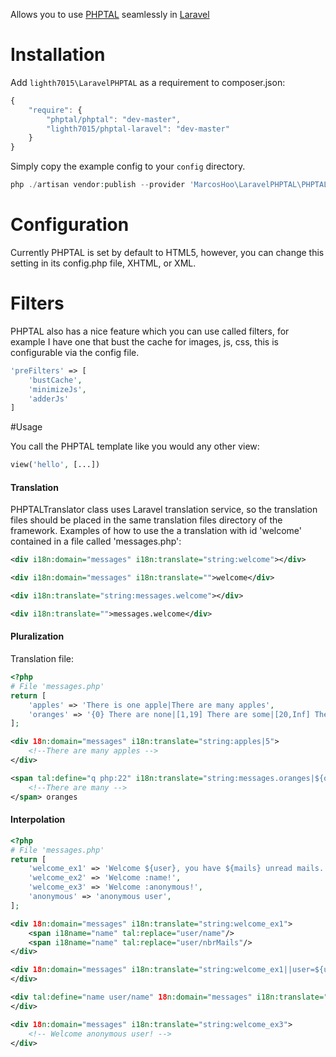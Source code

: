 Allows you to use [PHPTAL](http://www.phptal.org) seamlessly in [Laravel](http://www.laravel.com)

# Installation

Add `lighth7015\LaravelPHPTAL` as a requirement to composer.json:

```javascript
{
    "require": {
        "phptal/phptal": "dev-master",
        "lighth7015/phptal-laravel": "dev-master"
    }
}
```

Simply copy the example config to your `config` directory.

```php
php ./artisan vendor:publish --provider 'MarcosHoo\LaravelPHPTAL\PHPTALServiceProvider'
```

# Configuration

Currently PHPTAL is set by default to HTML5, however, you can change this setting in its config.php file, XHTML, or XML.


# Filters

PHPTAL also has a nice feature which you can use called filters, for example I have one that bust the cache for images, js, css, this is configurable via the config file.

```php
'preFilters' => [
    'bustCache',
    'minimizeJs',
    'adderJs'
]
```

#Usage

You call the PHPTAL template like you would any other view:

```php
view('hello', [...])
```

#### Translation

PHPTALTranslator class uses Laravel translation service, so the translation files should be placed in the same translation files directory of the framework. Examples of how to use the a translation with id 'welcome' contained in a file called 'messages.php':

```XML
<div i18n:domain="messages" i18n:translate="string:welcome"></div>
```

```XML
<div i18n:domain="messages" i18n:translate="">welcome</div>
```

```XML
<div i18n:translate="string:messages.welcome"></div>
```

```XML
<div i18n:translate="">messages.welcome</div>
```

#### Pluralization

Translation file:
```php
<?php
# File 'messages.php'
return [
    'apples' => 'There is one apple|There are many apples',
    'oranges' => '{0} There are none|[1,19] There are some|[20,Inf] There are many',    
];
```

```XML
<div 18n:domain="messages" i18n:translate="string:apples|5">
    <!--There are many apples -->
</div>
```

```XML
<span tal:define="q php:22" i18n:translate="string:messages.oranges|${q}">
    <!--There are many -->
</span> oranges
```

#### Interpolation

```php
<?php
# File 'messages.php'
return [
    'welcome_ex1' => 'Welcome ${user}, you have ${mails} unread mails.',
    'welcome_ex2' => 'Welcome :name!',
    'welcome_ex3' => 'Welcome :anonymous!',
    'anonymous' => 'anonymous user',
];
```

```XML
<div 18n:domain="messages" i18n:translate="string:welcome_ex1">
    <span i18name="name" tal:replace="user/name"/>
    <span i18name="name" tal:replace="user/nbrMails"/>
</div>
```

```XML
<div 18n:domain="messages" i18n:translate="string:welcome_ex1||user=${user/name}|mails=${user/nbrMails}">    
</div>
```

```XML
<div tal:define="name user/name" 18n:domain="messages" i18n:translate="string:welcome_ex2">    
</div>
```


```XML
<div 18n:domain="messages" i18n:translate="string:welcome_ex3">
    <!-- Welcome anonymous user! -->    
</div>
```
